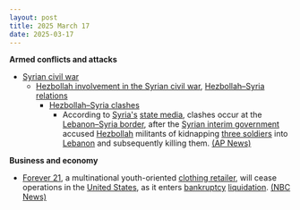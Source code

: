 ```yaml
---
layout: post
title: 2025 March 17
date: 2025-03-17
---
```



**Armed conflicts and attacks**

* [Syrian civil war](https://en.wikipedia.org/wiki/Syrian_civil_war "Syrian civil war")
  + [Hezbollah involvement in the Syrian civil war](https://en.wikipedia.org/wiki/Hezbollah_involvement_in_the_Syrian_civil_war "Hezbollah involvement in the Syrian civil war"), [Hezbollah–Syria relations](https://en.wikipedia.org/wiki/Hezbollah%E2%80%93Syria_relations "Hezbollah–Syria relations")
    - [Hezbollah–Syria clashes](https://en.wikipedia.org/wiki/Hezbollah%E2%80%93Syria_clashes_%282024%E2%80%93present%29 "Hezbollah–Syria clashes (2024–present)")
      * According to [Syria's](https://en.wikipedia.org/wiki/Syria "Syria") [state media](https://en.wikipedia.org/wiki/Syrian_Arab_News_Agency "Syrian Arab News Agency"), clashes occur at the [Lebanon–Syria border](https://en.wikipedia.org/wiki/Lebanon%E2%80%93Syria_border "Lebanon–Syria border"), after the [Syrian interim government](https://en.wikipedia.org/wiki/Syrian_Government "Syrian Government") accused [Hezbollah](https://en.wikipedia.org/wiki/Hezbollah "Hezbollah") militants of kidnapping [three soldiers](https://en.wikipedia.org/wiki/Syrian_Armed_Forces "Syrian Armed Forces") into [Lebanon](https://en.wikipedia.org/wiki/Lebanon "Lebanon") and subsequently killing them. [(AP News)](https://apnews.com/article/lebanon-syria-army-border-hezbollah-hts-beb2bb44fabc186ab67e661a26b47e3b)

**Business and economy**

* [Forever 21](https://en.wikipedia.org/wiki/Forever_21 "Forever 21"), a multinational youth-oriented [clothing retailer](https://en.wikipedia.org/wiki/Clothing_retailer "Clothing retailer"), will cease operations in the [United States](https://en.wikipedia.org/wiki/United_States "United States"), as it enters [bankruptcy](https://en.wikipedia.org/wiki/Bankruptcy_in_the_United_States "Bankruptcy in the United States") [liquidation](https://en.wikipedia.org/wiki/Liquidation "Liquidation"). [(NBC News)](https://www.nbcnews.com/news/us-news/forever-21-set-shut-us-operations-files-bankruptcy-rcna196678?cid=eml_nbn_20250317&user_email=a69b25c34ee3106971d5f88d2145367839ca44beebb1dea21295b0d6fd83f730&utm_campaign=breakingnews&utm_medium=Email%20Sailthru&%243p=e_sailthru&_branch_match_id=7255354825497773528&_branch_referrer=H4sIAAAAAAAAAzWP7WrFIAyGr6bnn23Vfh4oY2yc2xC1aSttVaKu7M%2BufRY2CORNXvIk2WL04VlVVmkLVyil9%2BVh7F5x%2F1awhvsJRJDmiBumR244NKux8hAJj2m7hwv%2BXrBXjuu6yn%2BMdmfu3DKnFMifWhzCFyBhlASIJGwpkuw6DyijcTaQxRwQiJJ2x%2BSj%2FiaoraRj1%2FVDwV%2FazAX%2FhPMQVlnBatbWnPYF61IAFHDmQ7Mvu1GxVvMGgNO6G3s6t8swzIw2Lc8gPmrZNApAKTqDZJSNrarnbpkHvvS8vnnxFFqeXprVZqJCkLux6%2F3G4wdhAcRcCoXuypunjw3dCb%2B4kE%2FmTAEAAA%3D%3D)

